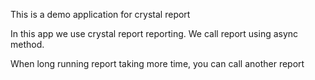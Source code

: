 This is a demo application for crystal report

In this app we use crystal report reporting. We call report using async method. 

When long running report taking more time, you can call another report
